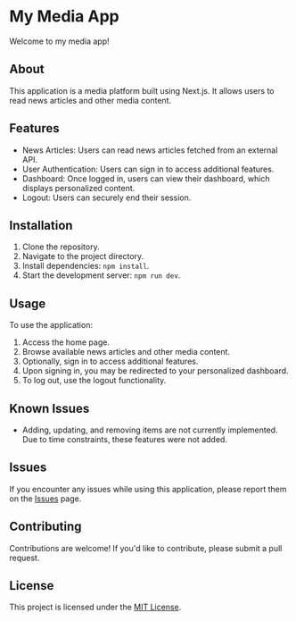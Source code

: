 # My Media App

Welcome to my media app!

## About

This application is a media platform built using Next.js. It allows users to read news articles and other media content.

## Features

- News Articles: Users can read news articles fetched from an external API.
- User Authentication: Users can sign in to access additional features.
- Dashboard: Once logged in, users can view their dashboard, which displays personalized content.
- Logout: Users can securely end their session.

## Installation

1. Clone the repository.
2. Navigate to the project directory.
3. Install dependencies: `npm install`.
4. Start the development server: `npm run dev`.

## Usage

To use the application:

1. Access the home page.
2. Browse available news articles and other media content.
3. Optionally, sign in to access additional features.
4. Upon signing in, you may be redirected to your personalized dashboard.
5. To log out, use the logout functionality.

## Known Issues

- Adding, updating, and removing items are not currently implemented. Due to time constraints, these features were not added.

## Issues

If you encounter any issues while using this application, please report them on the [Issues](https://github.com/manyports/media-app/issues) page.

## Contributing

Contributions are welcome! If you'd like to contribute, please submit a pull request.

## License

This project is licensed under the [MIT License](https://opensource.org/license/mit).
